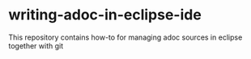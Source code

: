 # writing-adoc-in-eclipse-ide
This repository contains how-to for managing adoc sources in eclipse together with git
